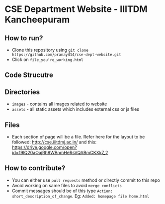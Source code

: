 # CSE Department Website - IIITDM Kancheepuram
## How to run?
* Clone this repository using `git clone https://github.com/pranay414/cse-dept-website.git`
* Click on `file_you're_working.html`

## Code Strucutre
## Directories
* `images` - contains all images related to website
* `assets` - all static assets which includes external css or js files

## Files
* Each section of page will be a file. Refer here for the layout to be followed: http://cse.iiitdmj.ac.in/ and this: https://drive.google.com/open?id=19lQ20aOajRh8WBnmHeRsVQABmCKXk7_2

## How to contribute?
* You can either use `pull requests` method or directly commit to this repo
* Avoid working on same files to avoid `merge conflicts`
* Commit messages should be of this type `Action: short_description_of_change`. Eg: `Added: homepage file home.html`
